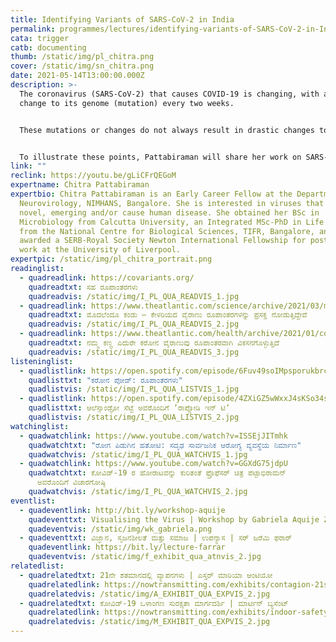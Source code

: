```yaml
---
title: Identifying Variants of SARS-CoV-2 in India
permalink: programmes/lectures/identifying-variants-of-SARS-CoV-2-in-India/
cata: trigger
catb: documenting
thumb: /static/img/pl_chitra.png
cover: /static/img/sn_chitra.png
date: 2021-05-14T13:00:00.000Z
description: >-
  The coronavirus (SARS-CoV-2) that causes COVID-19 is changing, with about one
  change to its genome (mutation) every two weeks.


  These mutations or changes do not always result in drastic changes to the properties of the virus – such as infectivity, transmission, and immune escape. However, since late 2020, variants that transmit better and/or escape the immune response have been reported from many parts of the world including the UK, Brazil, and South Africa, and have broadly been called Variants of Concern. 


  To illustrate these points, Pattabiraman will share her work on SARS-CoV-2 variants that were imported and found circulating in Bengaluru between Nov 2020 – Jan 2021.
link: ""
reclink: https://youtu.be/gLiCFrQEGoM
expertname: Chitra Pattabiraman
expertbio: Chitra Pattabiraman is an Early Career Fellow at the Department of
  Neurovirology, NIMHANS, Bangalore. She is interested in viruses that are
  novel, emerging and/or cause human disease. She obtained her BSc in
  Microbiology from Calcutta University, an Integrated MSc-PhD in Life Science
  from the National Centre for Biological Sciences, TIFR, Bangalore, and was
  awarded a SERB-Royal Society Newton International Fellowship for postdoctoral
  work at the University of Liverpool.
expertpic: /static/img/pl_chitra_portrait.png
readinglist:
  - quadreadlink: https://covariants.org/
    quadreadtxt: ಸಹ ರೂಪಾಂತರಗಳು
    quadreadvis: /static/img/I_PL_QUA_READVIS_1.jpg
  - quadreadlink: https://www.theatlantic.com/science/archive/2021/03/massive-global-hunt-variants-under-way/618230/
    quadreadtxt: ಮೊದಲೆಂದೂ ಕಂಡು – ಕೇಳರಿಯದ ವೈರಾಣು ರೂಪಾಂತರಗಳನ್ನು ಪ್ರಸಕ್ತ ನೋಡುತ್ತಿದ್ದೇವೆ
    quadreadvis: /static/img/I_PL_QUA_READVIS_2.jpg
  - quadreadlink: https://www.theatlantic.com/health/archive/2021/01/coronavirus-mutations-variants/617694/
    quadreadtxt: ನಮ್ಮ ಕಣ್ಣ ಎದುರೇ ಕರೋನ ವೈರಾಣುವು ರೂಪಾಂತರವಾಗಿ ವಿಕಸನಗೊಳ್ಳುತ್ತಿದೆ
    quadreadvis: /static/img/I_PL_QUA_READVIS_3.jpg
listeninglist:
  - quadlistlink: https://open.spotify.com/episode/6Fuv49soIMpsporukbrcil
    quadlisttxt: "ಕರೋನ ಪೋಡ್‌: ರೂಪಾಂತರಗಳು"
    quadlistvis: /static/img/I_PL_QUA_LISTVIS_1.jpg
  - quadlistlink: https://open.spotify.com/episode/4ZXiGZ5wWxxJ4sKSo34sV0?si=4KcKfEEbTgWl8uW-ipXVvw
    quadlisttxt: ಆಲೆಸ್ಸಾಂಡ್ರೋ ಸೆಟ್ಟೆ ಅವರೊಂದಿಗೆ ʼರಾಪ್ಸೋಡಿ ಇನ್‌ ಟಿʼ
    quadlistvis: /static/img/I_PL_QUA_LISTVIS_2.jpg
watchinglist:
  - quadwatchlink: https://www.youtube.com/watch?v=ISSEjJITmhk
    quadwatchtxt: "ರೋಗ ಪಿಡುಗಿನ ಹತೋಟಿ: ಸದೃಢ ಸಾರ್ವಜನಿಕ ಆರೋಗ್ಯ ವ್ಯವಸ್ಥೆಯ ನಿರ್ಮಾಣ"
    quadwatchvis: /static/img/I_PL_QUA_WATCHVIS_1.jpg
  - quadwatchlink: https://www.youtube.com/watch?v=GGXdG75jdpU
    quadwatchtxt: ಕೋವಿಡ್-19‌ ರ ಹೋರಾಟವನ್ನು ಕುರಿತಂತೆ ಫ್ರೊಫೆಸರ್‌ ಚಿತ್ರ ಪಟ್ಟಾಭಿರಾಮನ್‌
      ಅವರೊಂದಿಗೆ ವಿಚಾರಗೋಷ್ಠಿ
    quadwatchvis: /static/img/I_PL_QUA_WATCHVIS_2.jpg
eventlist:
  - quadeventlink: http://bit.ly/workshop-aquije
    quadeventtxt: Visualising the Virus | Workshop by Gabriela Aquije Zegarra
    quadeventvis: /static/img/wk_gabriela.png
  - quadeventtxt: ವಿಜ್ಞಾನ, ಸೃಜನಶೀಲತೆ ಮತ್ತು ಸಮಾಜ | ಉಪನ್ಯಾಸ | ಸರ್‌ ಜರೆಮಿ ಫರಾರ್‌
    quadeventlink: https://bit.ly/lecture-farrar
    quadeventvis: /static/img/f_exhibit_qua_atnvis_2.jpg
relatedlist:
  - quadrelatedtxt: 21ನೇ ಶತಮಾನದಲ್ಲಿ ವ್ಯಾಪನಗಳು | ಎಸ್ತರ್‌ ಮಾರಿಯಾ ಆಂಟಿಯೋ
    quadrelatedlink: https://nowtransmitting.com/exhibits/contagion-21st-century/
    quadrelatedvis: /static/img/A_EXHIBIT_QUA_EXPVIS_2.jpg
  - quadrelatedtxt: ಕೋವಿಡ್-19 ‌ಒಳಾಂಗಣ ಸುರಕ್ಷತಾ ಮಾರ್ಗದರ್ಶಿ | ಮಾರ್ಟಿನ್‌ ಬ್ಯಸೆಂಟ್
    quadrelatedlink: https://nowtransmitting.com/exhibits/indoor-safety-guidelines/
    quadrelatedvis: /static/img/M_EXHIBIT_QUA_EXPVIS_2.jpg
---
```

